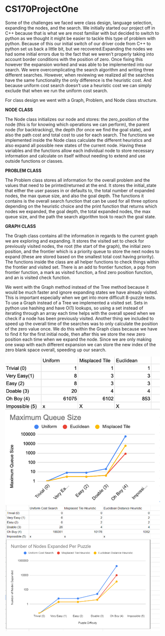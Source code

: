 # CS170ProjectOne

Some of the challenges we faced were class design, language selection, expanding the nodes, and the search. We initially started our project off in C++ because that is what we are most familiar with but decided to switch to python as we thought it might be easier to tackle this type of problem with python. Because of this our initial switch of our driver code from C++ to python set us back a little bit, but we recovered.Expanding the nodes we had some initial errors due to the fact that we weren’t properly taking into account border conditions with the position of zero. Once fixing this however the expansion worked and was able to be implemented into our search. We were overcomplicating the search algorithm and writing three different searches. However, when reviewing we realized all the searches have the same functionality the only difference is the heuristic cost. And because uniform cost search doesn’t use a heuristic cost we can simply exclude that when we run the uniform cost search.

For class design we went with a Graph, Problem, and Node class structure.

**NODE CLASS**

The Node class initializes our node and stores: the zero\_position of the node (this is for knowing which operations we can perform), the parent node (for backtracking), the depth (for once we find the goal state), and also the path cost and total cost to use for each search. The functions we implemented inside the Node class calculate the different heuristics and also expand all possible new states of the current node. Having these variables and the functions allow each individual node to store necessary information and calculate on itself without needing to extend and use outside functions or classes.

**PROBLEM CLASS**

The Problem class stores all information for the overall problem and the values that need to be printed/returned at the end. It stores the initial\_state that either the user passes in or defaults to, the total number of expanded nodes, the max queue size, and also the goal depth. The functions it contains is the overall search function that can be used for all three options depending on the heuristic choice and the print function that returns which nodes we expanded, the goal depth, the total expanded nodes, the max queue size, and the path the search algorithm took to reach the goal state.

**GRAPH CLASS**

The Graph class contains all the information in regards to the current graph we are exploring and expanding. It stores the visited set to check for previously visited nodes, the root (the start of the graph), the initial zero position, and the frontier which is a priority queue to store the next nodes to expand (these are stored based on the smallest total cost having priority). The functions inside the class are all helper functions to check things within the frontier and visited set. There is an add to frontier function, a pop from frontier function, a mark as visited function, a find zero position function, and an is visited check function. 

We went with the Graph method instead of the Tree method because it would be much faster and ignore expanding states we have already visited. This is important especially when we get into more difficult 8-puzzle tests. To use a Graph instead of a Tree we implemented a visited set. Sets in python use hashing and have O(1) lookups, so using a set instead of iterating through an array each time helps with the overall speed when we check if a node has been previously visited. Another thing we included to speed up the overall time of the searches was to only calculate the position of the zero value once. We do this within the Graph class because we have to find it for the first initial node, then after this we store the new zero position each time when we expand the node. Since we are only making one swap with each different expansion we can store the new index of the zero blank space overall, speeding up our search.

![max queue](./Max%20queue.png)
![expanded_nodes](./expanded_nodes.png)
